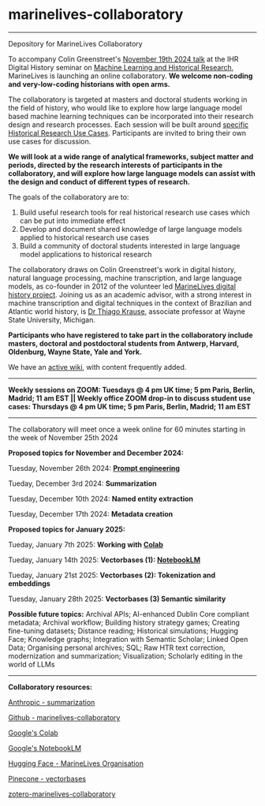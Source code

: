 # marinelives-collaboratory
----------------------------------------------------------------------------------------------------------------------------------------------------------

Depository for MarineLives Collaboratory

To accompany Colin Greenstreet's [November 19th 2024 talk](https://ihrdighist.blogs.sas.ac.uk/2024/09/tuesday-19-november-2024-colin-greenstreet-ai-agents-for-historical-research-a-new-skill-set-for-historians/) at the IHR Digital History seminar on [Machine Learning and Historical Research](https://github.com/Addaci/marinelives-collaboratory/wiki/AI-assistants-and-agents:-A-New-Skill-Set-for-Historians%3F), MarineLives is launching an online collaboratory.
**We welcome non-coding and very-low-coding historians with open arms.** 

The collaboratory is targeted at masters and doctoral students working in the field of history, who would like to explore how large language model based machine learning techniques can be incorporated into their research design and research processes. Each session will be built around [specific Historical Research Use Cases](https://github.com/Addaci/marinelives-collaboratory/wiki/Historical-Research-Use-Cases). Participants are invited to bring their own use cases for discussion. 

**We will look at a wide range of analytical frameworks, subject matter and periods, directed by the research interests of participants in the collaboratory, and will explore how large language models can assist with the design and conduct of different types of research.**

The goals of the collaboratory are to:
1. Build useful research tools for real historical research use cases which can be put into immediate effect
2. Develop and document shared knowledge of large language models applied to historical research use cases
3. Build a community of doctoral students interested in large language model applications to historical research

The collaboratory draws on Colin Greenstreet's work in digital history, natural language processing, machine transcription, and large language models, as co-founder in 2012 of the volunteer led [MarineLives digital history project](https://app.transkribus.org/sites/marinelivesorg/about). Joining us as an academic advisor, with a strong interest in machine transcription and digital techniques in the context of Brazilian and Atlantic world history, is [Dr Thiago Krause](https://clasprofiles.wayne.edu/profile/hq8728), associate professor at Wayne State University, Michigan. 

**Participants who have registered to take part in the collaboratory include masters, doctoral and postdoctoral students from Antwerp, Harvard, Oldenburg, Wayne State, Yale and York.**

We have an [active wiki](https://github.com/Addaci/marinelives-collaboratory/wiki), with content frequently added.

----------------------------------------------------------------------------------------------------------------------------------------------------------

**Weekly sessions on ZOOM: Tuesdays @ 4 pm UK time; 5 pm Paris, Berlin, Madrid; 11 am EST || Weekly office ZOOM drop-in to discuss student use cases: Thursdays  @ 4 pm UK time; 5 pm Paris, Berlin, Madrid; 11 am EST**

----------------------------------------------------------------------------------------------------------------------------------------------------------

The collaboratory will meet once a week online for 60 minutes starting in the week of November 25th 2024

**Proposed topics for November and December 2024:**

Tuesday, November 26th 2024: **[Prompt engineering](https://github.com/Addaci/marinelives-collaboratory/wiki/Prompt-engineering)**

Tueday, December 3rd 2024:  **Summarization**

Tuesday, December 10th 2024: **Named entity extraction**

Tuesday, December 17th 2024: **Metadata creation**

**Proposed topics for January 2025:**

Tueday, January 7th 2025: **Working with [Colab](https://colab.research.google.com/)**

Tueday, January 14th 2025: **Vectorbases (1): [NotebookLM](https://notebooklm.google/)**

Tueday, January 21st 2025: **Vectorbases (2): Tokenization and embeddings**

Tuesday, January 28th 2025: **Vectorbases (3) Semantic similarity**

**Possible future topics:** Archival APIs; AI-enhanced Dublin Core compliant metadata; Archival workflow; Building history strategy games; Creating fine-tuning datasets; Distance reading; Historical simulations; Hugging Face; Knowledge graphs; Integration with Semantic Scholar; Linked Open Data; Organising personal archives; SQL; Raw HTR text correction, modernization and summarization; Visualization; Scholarly editing in the world of LLMs

----------------------------------------------------------------------------------------------------------------------------------------------------------
**Collaboratory resources:**

[Anthropic - summarization](https://github.com/anthropics/anthropic-cookbook/blob/main/skills/summarization/guide.ipynb/)

[Github - marinelives-collaboratory](https://github.com/Addaci/marinelives-collaboratory/blob/main/README.md)

[Google's Colab](https://colab.research.google.com/)

[Google's NotebookLM](https://notebooklm.google/)

[Hugging Face - MarineLives Organisation](https://huggingface.co/MarineLives)

[Pinecone - vectorbases](https://www.pinecone.io/)

[zotero-marinelives-collaboratory](https://www.zotero.org/groups/5750789/marinelives-collaboratory/library)




